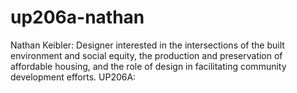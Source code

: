 # up206a-nathan
Nathan Keibler: Designer interested in the intersections of the built environment and social equity, the production and preservation of affordable housing, and the role of design in facilitating community development efforts. 
UP206A: 
